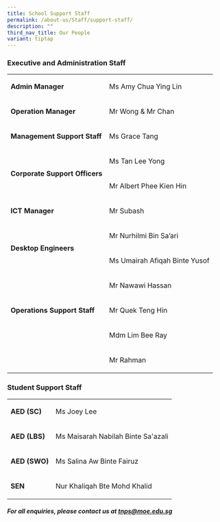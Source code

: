 ```yaml
---
title: School Support Staff
permalink: /about-us/Staff/support-staff/
description: ""
third_nav_title: Our People
variant: tiptap
---
```

<h3><strong>Executive and Administration Staff</strong></h3>
<table style="minWidth: 50px">
<colgroup>
<col>
<col>
</colgroup>
<tbody>
<tr>
<td rowspan="1" colspan="1">
<p><strong>Admin Manager</strong>
</p>
</td>
<td rowspan="1" colspan="1">
<p>Ms Amy Chua Ying Lin</p>
</td>
</tr>
<tr>
<td rowspan="1" colspan="1">
<p><strong>Operation Manager</strong>
</p>
</td>
<td rowspan="1" colspan="1">
<p>Mr Wong &amp; Mr Chan</p>
</td>
</tr>
<tr>
<td rowspan="1" colspan="1">
<p><strong>Management Support Staff</strong>
</p>
</td>
<td rowspan="1" colspan="1">
<p>Ms Grace Tang</p>
</td>
</tr>
<tr>
<td rowspan="2" colspan="1">
<p><strong>Corporate Support Officers</strong>
</p>
</td>
<td rowspan="1" colspan="1">
<p>Ms Tan Lee Yong</p>
</td>
</tr>
<tr>
<td rowspan="1" colspan="1">
<p>Mr Albert Phee Kien Hin</p>
</td>
</tr>
<tr>
<td rowspan="1" colspan="1">
<p><strong>ICT Manager</strong>
</p>
</td>
<td rowspan="1" colspan="1">
<p>Mr Subash</p>
</td>
</tr>
<tr>
<td rowspan="2" colspan="1">
<p><strong>Desktop Engineers</strong>
</p>
</td>
<td rowspan="1" colspan="1">
<p>Mr Nurhilmi Bin Sa’ari</p>
</td>
</tr>
<tr>
<td rowspan="1" colspan="1">
<p>Ms Umairah Afiqah Binte Yusof</p>
</td>
</tr>
<tr>
<td rowspan="3" colspan="1">
<p><strong>Operations Support Staff</strong>
</p>
</td>
<td rowspan="1" colspan="1">
<p>Mr Nawawi Hassan</p>
</td>
</tr>
<tr>
<td rowspan="1" colspan="1">
<p>Mr Quek Teng Hin</p>
</td>
</tr>
<tr>
<td rowspan="1" colspan="1">
<p>Mdm Lim Bee Ray</p>
</td>
</tr>
<tr>
<td rowspan="1" colspan="1">
<p></p>
</td>
<td rowspan="1" colspan="1">
<p>Mr Rahman</p>
</td>
</tr>
</tbody>
</table>
<h3><strong>Student Support Staff</strong></h3>
<table style="minWidth: 50px">
<colgroup>
<col>
<col>
</colgroup>
<tbody>
<tr>
<td rowspan="1" colspan="1">
<p><strong>AED (SC)</strong>
</p>
</td>
<td rowspan="1" colspan="1">
<p>Ms Joey Lee</p>
</td>
</tr>
<tr>
<td rowspan="1" colspan="1">
<p><strong>AED (LBS)</strong>
</p>
</td>
<td rowspan="1" colspan="1">
<p>Ms Maisarah Nabilah Binte Sa'azali</p>
</td>
</tr>
<tr>
<td rowspan="1" colspan="1">
<p><strong>AED (SWO)</strong>
</p>
</td>
<td rowspan="1" colspan="1">
<p>Ms Salina Aw Binte Fairuz</p>
</td>
</tr>
<tr>
<td rowspan="1" colspan="1">
<p><strong>SEN</strong>
</p>
</td>
<td rowspan="1" colspan="1">
<p>Nur Khaliqah Bte Mohd Khalid</p>
</td>
</tr>
</tbody>
</table>
<h4><strong><em>For all enquiries, please contact us at&nbsp;<a href="mailto:tnps@moe.edu.sg" rel="noopener noreferrer nofollow" target="_blank">tnps@moe.edu.sg</a></em></strong></h4>
<p></p>